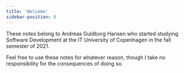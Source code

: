 ```yaml
---
title: 'Welcome'
sidebar-position: 0
---
```


These notes belong to Andreas Guldborg Hansen who started studying Software Development at the IT University of Copenhagen in the fall semester of 2021.

Feel free to use these notes for whatever reason, though I take no responsibility for the consequences of doing so.
